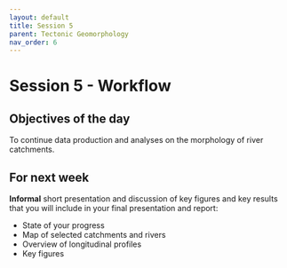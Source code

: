 ```yaml
---
layout: default
title: Session 5
parent: Tectonic Geomorphology
nav_order: 6
---
```


# Session 5 - Workflow

## Objectives of the day

To continue data production and analyses on the morphology of river catchments. 

## For next week

**Informal** short presentation and discussion of key figures and key results that you will include in your final presentation and report:

- State of your progress
- Map of selected catchments and rivers
- Overview of longitudinal profiles
- Key figures 